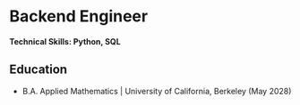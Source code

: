 # Backend Engineer

#### Technical Skills: Python, SQL

## Education
- B.A. Applied Mathematics | University of California, Berkeley (May 2028)
